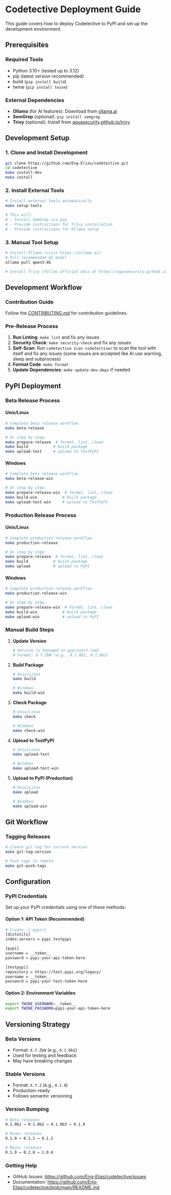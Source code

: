 # Codetective Deployment Guide

This guide covers how to deploy Codetective to PyPI and set up the development environment.

## Prerequisites

### Required Tools
- Python 3.10+ (tested up to 3.12)
- pip (latest version recommended)
- build (`pip install build`)
- twine (`pip install twine`)

### External Dependencies
- **Ollama** (for AI features): Download from [ollama.ai](https://ollama.ai)
- **SemGrep** (optional): `pip install semgrep`
- **Trivy** (optional): Install from [aquasecurity.github.io/trivy](https://aquasecurity.github.io/trivy)

## Development Setup

### 1. Clone and Install Development
```bash
git clone https://github.com/Eng-Elias/codetective.git
cd codetective
make install-dev
make install
```

### 2. Install External Tools
```bash
# Install external tools automatically
make setup-tools

# This will:
# - Install SemGrep via pip
# - Provide instructions for Trivy installation
# - Provide instructions for Ollama setup
```

### 3. Manual Tool Setup
```bash
# Install Ollama (visit https://ollama.ai)
# Pull recommended AI model
ollama pull qwen3:4b

# Install Trivy (follow official docs at https://aquasecurity.github.io/trivy/latest/getting-started/installation/)
```

## Development Workflow

### Contribution Guide

Follow the [CONTRIBUTING.md](CONTRIBUTING.md) for contribution guidelines.

### Pre-Release Process

1. **Run Linting**: `make lint` and fix any issues
2. **Security Check**: `make security-check` and fix any issues
3. **Self-Scan**: Run `codetective scan codetective/` to scan the tool with itself and fix any issues (some issues are accepted like AI use warning, sleep and subprocess)
4. **Format Code**: `make format`
5. **Update Dependencies**: `make update-dev-deps` if needed

## PyPI Deployment

### Beta Release Process

#### Unix/Linux
```bash
# Complete beta release workflow
make beta-release

# Or step by step:
make prepare-release  # format, lint, clean
make build           # build package
make upload-test     # upload to TestPyPI
```

#### Windows
```bash
# Complete beta release workflow
make beta-release-win

# Or step by step:
make prepare-release-win  # format, lint, clean
make build-win           # build package
make upload-test-win     # upload to TestPyPI
```

### Production Release Process

#### Unix/Linux
```bash
# Complete production release workflow
make production-release

# Or step by step:
make prepare-release  # format, lint, clean
make build           # build package
make upload          # upload to PyPI
```

#### Windows
```bash
# Complete production release workflow
make production-release-win

# Or step by step:
make prepare-release-win  # format, lint, clean
make build-win           # build package
make upload-win          # upload to PyPI
```

### Manual Build Steps

1. **Update Version**
   ```bash
   # Version is managed in pyproject.toml
   # Format: X.Y.ZbN (e.g., 0.1.0b1, 0.1.0b2)
   ```

2. **Build Package**
   ```bash
   # Unix/Linux
   make build
   
   # Windows
   make build-win
   ```

3. **Check Package**
   ```bash
   # Unix/Linux
   make check
   
   # Windows
   make check-win
   ```

4. **Upload to TestPyPI**
   ```bash
   # Unix/Linux
   make upload-test
   
   # Windows
   make upload-test-win
   ```

5. **Upload to PyPI (Production)**
   ```bash
   # Unix/Linux
   make upload
   
   # Windows
   make upload-win
   ```

## Git Workflow

### Tagging Releases
```bash
# Create git tag for current version
make git-tag-version

# Push tags to remote
make git-push-tags
```

## Configuration

### PyPI Credentials
Set up your PyPI credentials using one of these methods:

#### Option 1: API Token (Recommended)
```bash
# Create ~/.pypirc
[distutils]
index-servers = pypi testpypi

[pypi]
username = __token__
password = pypi-your-api-token-here

[testpypi]
repository = https://test.pypi.org/legacy/
username = __token__
password = pypi-your-test-token-here
```

#### Option 2: Environment Variables
```bash
export TWINE_USERNAME=__token__
export TWINE_PASSWORD=pypi-your-api-token-here
```

## Versioning Strategy

### Beta Versions
- Format: `X.Y.ZbN` (e.g., `0.1.0b1`)
- Used for testing and feedback
- May have breaking changes

### Stable Versions
- Format: `X.Y.Z` (e.g., `0.1.0`)
- Production-ready
- Follows semantic versioning

### Version Bumping
```bash
# Beta releases
0.1.0b1 → 0.1.0b2 → 0.1.0b3 → 0.1.0

# Minor releases
0.1.0 → 0.1.1 → 0.1.2

# Major releases
0.1.0 → 0.2.0 → 1.0.0
```

### Getting Help
- GitHub Issues: https://github.com/Eng-Elias/codetective/issues
- Documentation: https://github.com/Eng-Elias/codetective/blob/main/README.md
